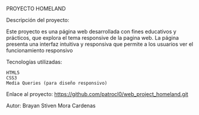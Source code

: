 PROYECTO HOMELAND

Descripción del proyecto:

Este proyecto es una página web desarrollada con fines educativos y prácticos,
que explora el tema responsive de la pagina web. La página presenta una interfaz intuitiva y
responsiva que permite a los usuarios ver el funcionamiento responsivo

Tecnologías utilizadas:

    HTML5
    CSS3
    Media Queries (para diseño responsivo)

Enlace al proyecto:
https://github.com/patrocl0/web_project_homeland.git

Autor:
Brayan Stiven Mora Cardenas
